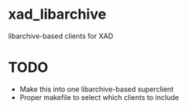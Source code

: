 # xad_libarchive
libarchive-based clients for XAD

# TODO
* Make this into one libarchive-based superclient
* Proper makefile to select which clients to include
